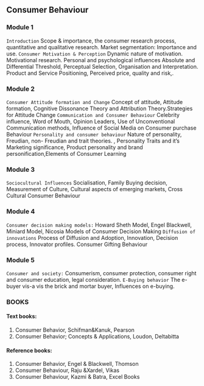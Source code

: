  ## Consumer Behaviour

### Module 1
`Introduction`
Scope & importance, the consumer research process, quantitative and qualitative research.
Market segmentation: Importance and use.
`Consumer Motivation & Perception`
Dynamic nature of motivation. Motivational research. Personal and psychological influences
Absolute and Differential Threshold, Perceptual Selection, Organisation and Interpretation.
Product and Service Positioning, Perceived price, quality and risk,.

### Module 2 
`Consumer Attitude formation and Change`
Concept of attitude, Attitude formation, Cognitive Dissonance Theory and Attribution
Theory.Strategies for Attitude Change
`Communication and Consumer Behaviour`
Celebrity influence, Word of Mouth, Opinion Leaders, Use of Unconventional
Communication methods, Influence of Social Media on Consumer purchase Behaviour
`Personality and consumer behaviour`
Nature of personality, Freudian, non- Freudian and trait theories. , Personality Traits and it’s
Marketing significance, Product personality and brand personification,Elements of Consumer
Learning

### Module 3 
`Sociocultural Influences`
Socialisation, Family Buying decision, Measurement of Culture, Cultural aspects of emerging
markets, Cross Cultural Consumer Behaviour

### Module 4 
`Consumer decision making models:` Howard Sheth Model, Engel Blackwell, Miniard
Model, Nicosia Models of Consumer Decision Making
`Diffusion of innovations`
Process of Diffusion and Adoption, Innovation, Decision process, Innovator profiles.
Consumer Gifting Behaviour

### Module 5 
`Consumer and society:` Consumerism, consumer protection, consumer right and consumer
education, legal consideration.
`E-Buying behavior`
The e-buyer vis-a vis the brick and mortar buyer, Influences on e-buying.


### BOOKS

#### Text books:
1. Consumer Behavior, Schifman&Kanuk, Pearson
2. Consumer Behavior; Concepts & Applications, Loudon, Deltabitta

#### Reference books:
1. Consumer Behavior, Engel & Blackwell, Thomson
2. Consumer Behaviour, Raju &Xardel, Vikas
3. Consumer Behaviour, Kazmi & Batra, Excel Books